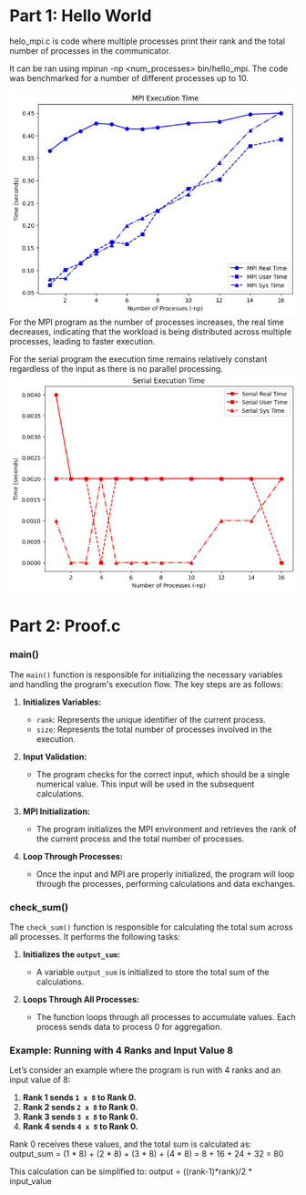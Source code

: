 # Part 1: Hello World
helo_mpi.c is code where multiple processes print their rank and the total number of processes in the communicator.

It can be ran using mpirun -np <num_processes> bin/hello_mpi. The code was benchmarked for a number of different processes up to 10.

![MPI Program Benchmark](https://github.com/cameronDCU/HPQC/blob/main/week3/mpi.png)
For the MPI program as the number of processes increases, the real time decreases, indicating that the workload is being distributed across multiple processes, leading to faster execution.

For the serial program the execution time remains relatively constant regardless of the input as there is no parallel processing.
![Serial Program Benchmark](https://github.com/cameronDCU/HPQC/blob/main/week3/serial.png)

# Part 2: Proof.c

### main()

The `main()` function is responsible for initializing the necessary variables and handling the program's execution flow. The key steps are as follows:

1. **Initializes Variables:**
   - `rank`: Represents the unique identifier of the current process.
   - `size`: Represents the total number of processes involved in the execution.

2. **Input Validation:**
   - The program checks for the correct input, which should be a single numerical value. This input will be used in the subsequent calculations.

3. **MPI Initialization:**
   - The program initializes the MPI environment and retrieves the rank of the current process and the total number of processes.

4. **Loop Through Processes:**
   - Once the input and MPI are properly initialized, the program will loop through the processes, performing calculations and data exchanges.

### check_sum()

The `check_sum()` function is responsible for calculating the total sum across all processes. It performs the following tasks:

1. **Initializes the `output_sum`:**
   - A variable `output_sum` is initialized to store the total sum of the calculations.

2. **Loops Through All Processes:**
   - The function loops through all processes to accumulate values. Each process sends data to process 0 for aggregation.

### Example: Running with 4 Ranks and Input Value 8

Let’s consider an example where the program is run with 4 ranks and an input value of 8:

1. **Rank 1 sends `1 x 8` to Rank 0.**
2. **Rank 2 sends `2 x 8` to Rank 0.**
3. **Rank 3 sends `3 x 8` to Rank 0.**
4. **Rank 4 sends `4 x 8` to Rank 0.**

Rank 0 receives these values, and the total sum is calculated as:
output_sum = (1 * 8) + (2 * 8) + (3 * 8) + (4 * 8) = 8 + 16 + 24 + 32 = 80

This calculation can be simplified to:
output = ((rank-1)*rank)/2 * input_value


